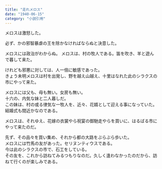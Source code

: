 ```yaml
---
title: "走れメロス"
date: "1940-06-15"
category: "小説引用"
---
```


メロスは激怒した。

必ず、かの邪智暴虐の王を除かなければならぬと決意した。

メロスには政治がわからぬ。
メロスは、村の牧人である。笛を吹き、羊と遊んで暮して来た。

けれども邪悪に対しては、人一倍に敏感であった。  
きょう未明メロスは村を出発し、野を越え山越え、十里はなれた此のシラクスの市にやって来た。

メロスには父も、母も無い。女房も無い。  
十六の、内気な妹と二人暮しだ。  
この妹は、村の或る律気な一牧人を、近々、花婿として迎える事になっていた。結婚式も間近かなのである。

メロスは、それゆえ、花嫁の衣裳やら祝宴の御馳走やらを買いに、はるばる市にやって来たのだ。

先ず、その品々を買い集め、それから都の大路をぶらぶら歩いた。  
メロスには竹馬の友があった。セリヌンティウスである。  
今は此のシラクスの市で、石工をしている。  
その友を、これから訪ねてみるつもりなのだ。久しく逢わなかったのだから、訪ねて行くのが楽しみである。  